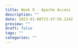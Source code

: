 ```yaml
---
title: Week 9 - Apache Access
description: ""
date: 2023-01-08T23:47:59.224Z
preview: ""
draft: false
tags: ""
categories: ""
---
```

